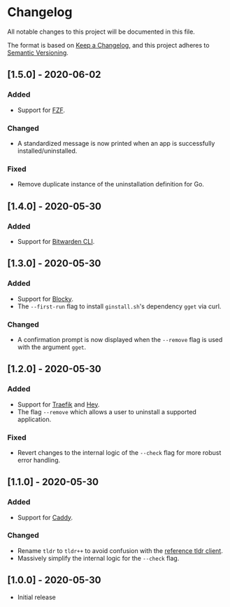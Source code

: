 # Changelog
All notable changes to this project will be documented in this file.

The format is based on [Keep a Changelog](https://keepachangelog.com/en/1.0.0/), and this project adheres to [Semantic Versioning](https://semver.org/spec/v2.0.0.html).

## [1.5.0] - 2020-06-02
### Added
- Support for [FZF](https://github.com/junegunn/fzf).

### Changed
- A standardized message is now printed when an app is successfully installed/uninstalled.

### Fixed
- Remove duplicate instance of the uninstallation definition for Go.

## [1.4.0] - 2020-05-30
### Added
- Support for [Bitwarden CLI](https://github.com/bitwarden/cli).

## [1.3.0] - 2020-05-30
### Added
- Support for [Blocky](https://github.com/0xERR0R/blocky).
- The `--first-run` flag to install `ginstall.sh`'s dependency `gget` via curl.

### Changed
- A confirmation prompt is now displayed when the `--remove` flag is used with the argument `gget`.

## [1.2.0] - 2020-05-30
### Added
- Support for [Traefik](https://github.com/containous/traefik) and [Hey](https://github.com/rakyll/hey).
- The flag `--remove` which allows a user to uninstall a supported application.

### Fixed
- Revert changes to the internal logic of the `--check` flag for more robust error handling.

## [1.1.0] - 2020-05-30
### Added
- Support for [Caddy](https://github.com/caddyserver/caddy).

### Changed
- Rename `tldr` to `tldr++` to avoid confusion with the [reference tldr client](https://github.com/tldr-pages/tldr).
- Massively simplify the internal logic for the `--check` flag.

## [1.0.0] - 2020-05-30
- Initial release
